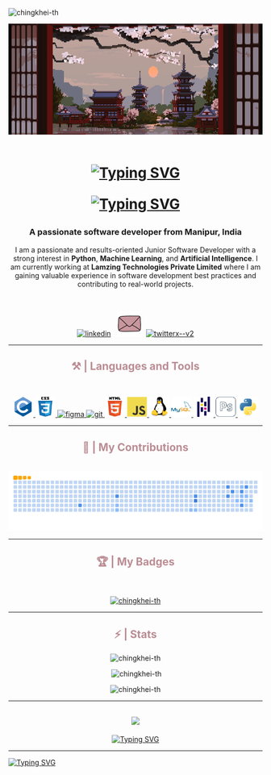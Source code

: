 <p align="left"> <img src="https://komarev.com/ghpvc/?username=chingkhei-th&label=Profile%20views&color=0e75b6&style=flat" alt="chingkhei-th" /> </p>

<div align="center">
  <img src="images\lennart-butz-idea5anim4-ezgif.com-crop.gif" width= 1200 height= 220/>
</div>

<br/>

<h1 align="center">
  <a href="https://git.io/typing-svg"><img src="https://readme-typing-svg.herokuapp.com?font=Fira+Code&weight=700&size=50&duration=3000&pause=1000&color=c8979e&center=true&vCenter=true&repeat=false&random=false&width=800&lines=Chingkheinganba+Thoudam" alt="Typing SVG" /></a>

  <a href="https://git.io/typing-svg"><img src="https://readme-typing-svg.herokuapp.com?font=Fira+Code&weight=400&size=30&duration=3000&pause=1000&color=c8979e&center=true&vCenter=true&random=false&width=500&lines=Junior+Software+Developer;Always+learning+new+things" alt="Typing SVG" /></a>
</h1>


<h3 align="center">A passionate software developer from Manipur, India</h3>

<div align="center">

  I am a passionate and results-oriented Junior Software Developer with a strong interest in **Python**, **Machine Learning**, and **Artificial Intelligence**. I am currently working at **Lamzing Technologies Private Limited** where I am gaining valuable experience in software development best practices and contributing to real-world projects.

<br/>
  
  <a href="https://www.linkedin.com/in/chingkheinganba-thoudam-814123171/" target="_blank" rel="noopener noreferrer"><img width="50" height="50" src="https://img.icons8.com/ios-filled/50/c8979e/linkedin.png" alt="linkedin"/></a>  
  <a href="mailto:chingkhei.thoudam@outlook.com"><img width="50" height="50" src="images\icons8-email-50.png" alt="new-post"/></a> 
  <a href="https://twitter.com/ching_th_" target="_blank" rel="noopener noreferrer"><img width="50" height="50" src="https://img.icons8.com/ios/50/c8979e/twitterx--v2.png" alt="twitterx--v2"/></a>

</div>

<hr/>

<div align="center">
  <h2 style="color: #ba8c93;">⚒️ | Languages and Tools</h2>
  <br/>
  <p align="center"> <a href="https://www.cprogramming.com/" target="_blank" rel="noreferrer"> <img src="https://raw.githubusercontent.com/devicons/devicon/master/icons/c/c-original.svg" alt="c" width="40" height="40"/> </a> <a href="https://www.w3schools.com/css/" target="_blank" rel="noreferrer"> <img src="https://raw.githubusercontent.com/devicons/devicon/master/icons/css3/css3-original-wordmark.svg" alt="css3" width="40" height="40"/> </a> <a href="https://www.figma.com/" target="_blank" rel="noreferrer"> <img src="https://www.vectorlogo.zone/logos/figma/figma-icon.svg" alt="figma" width="40" height="40"/> </a> <a href="https://git-scm.com/" target="_blank" rel="noreferrer"> <img src="https://www.vectorlogo.zone/logos/git-scm/git-scm-icon.svg" alt="git" width="40" height="40"/> </a> <a href="https://www.w3.org/html/" target="_blank" rel="noreferrer"> <img src="https://raw.githubusercontent.com/devicons/devicon/master/icons/html5/html5-original-wordmark.svg" alt="html5" width="40" height="40"/> </a> <a href="https://developer.mozilla.org/en-US/docs/Web/JavaScript" target="_blank" rel="noreferrer"> <img src="https://raw.githubusercontent.com/devicons/devicon/master/icons/javascript/javascript-original.svg" alt="javascript" width="40" height="40"/> </a> <a href="https://www.linux.org/" target="_blank" rel="noreferrer"> <img src="https://raw.githubusercontent.com/devicons/devicon/master/icons/linux/linux-original.svg" alt="linux" width="40" height="40"/> </a> <a href="https://www.mysql.com/" target="_blank" rel="noreferrer"> <img src="https://raw.githubusercontent.com/devicons/devicon/master/icons/mysql/mysql-original-wordmark.svg" alt="mysql" width="40" height="40"/> </a> <a href="https://pandas.pydata.org/" target="_blank" rel="noreferrer"> <img src="https://raw.githubusercontent.com/devicons/devicon/2ae2a900d2f041da66e950e4d48052658d850630/icons/pandas/pandas-original.svg" alt="pandas" width="40" height="40"/> </a> <a href="https://www.photoshop.com/en" target="_blank" rel="noreferrer"> <img src="https://raw.githubusercontent.com/devicons/devicon/master/icons/photoshop/photoshop-line.svg" alt="photoshop" width="40" height="40"/> </a> <a href="https://www.python.org" target="_blank" rel="noreferrer"> <img src="https://raw.githubusercontent.com/devicons/devicon/master/icons/python/python-original.svg" alt="python" width="40" height="40"/> </a> </p>
</div>
<hr/>

<div align="center">
  <h2 style="color: #ba8c93;">🐍 | My Contributions</h2>
  <br>
  <img alt="snake eating my contributions" src="https://raw.githubusercontent.com/chingkhei-th/chingkheinganba-thoudam/output/github-contribution-grid-snake.gif" />
  
  <br/>
</div>
<hr/>

<div align="center">
  <h2 style="color: #ba8c93;">🏆 | My Badges</h2>
  <br/>
  <p> <a href="https://github.com/ryo-ma/github-profile-trophy"><img src="https://github-profile-trophy.vercel.app/?username=chingkhei-th" alt="chingkhei-th" /></a> </p>
</div>
<hr/>


<div align="center">
  <h2 style="color: #ba8c93;">⚡ | Stats</h2>
  <p><img src="https://github-readme-stats.vercel.app/api/top-langs?username=chingkhei-th&show_icons=true&locale=en&layout=compact&theme=dark" alt="chingkhei-th" /></p>

  <p>&nbsp;<img src="https://github-readme-stats.vercel.app/api?username=chingkhei-th&show_icons=true&locale=en&theme=dark" alt="chingkhei-th" /></p>

  <p><img  src="https://github-readme-streak-stats.herokuapp.com/?user=chingkhei-th&theme=dark" alt="chingkhei-th" /></p>
</div>
<hr/>
<br/>

<div align="center">
  <img src="https://media.giphy.com/media/USV0ym3bVWQJJmNu3N/giphy.gif" width="150"/>
</div>

<br/>

<div align="center">
  <a href="https://git.io/typing-svg"><img src="https://readme-typing-svg.herokuapp.com?font=Fira+Code&weight=200&size=30&duration=4000&pause=1500&color=fb8c00&center=true&vCenter=true&random=false&width=1200&separator=%3C&lines=There+is+always+one+more+bug+to+fix.++%E2%80%93+Ellen+Ullman%3CSoftware+is+like+sex%3A+it%E2%80%99s+better+when+it%E2%80%99s+free.+%E2%80%93+Linus+Torvalds%3CMake+it+work%2C+make+it+right%2C+make+it+fast.+%E2%80%93+Kent+Beck%3CFirst%2C+solve+the+problem.+Then%2C+write+the+code.+%E2%80%93+John+Johnson%3CIt%E2%80%99s+not+a+bug;+it%E2%80%99s+an+undocumented+feature.+%E2%80%95+Anonymous" alt="Typing SVG" /></a>
</div>
<hr/>

<a href="https://git.io/typing-svg"><img src="https://readme-typing-svg.herokuapp.com?font=Fira+Code&weight=200&size=40&duration=9000&pause=1500&color=c8979e&center=true&vCenter=true&repeat=false&random=false&width=600&lines=Thanks+for+your+visit!+%3C3" alt="Typing SVG" /></a>
